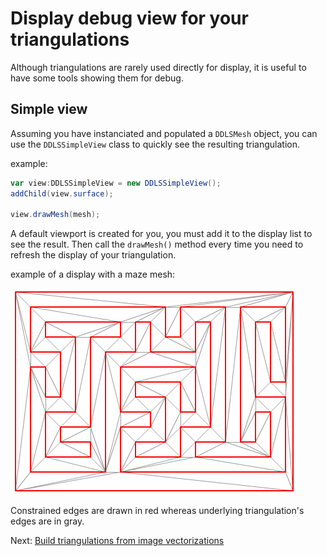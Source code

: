 # Display debug view for your triangulations

Although triangulations are rarely used directly for display, it is useful to have some tools showing them for debug.

## Simple view

Assuming you have instanciated and populated a `DDLSMesh` object, you can use the `DDLSSimpleView` class to quickly see the resulting triangulation.

example:

```actionscript
var view:DDLSSimpleView = new DDLSSimpleView();
addChild(view.surface);

view.drawMesh(mesh);
```

A default viewport is created for you, you must add it to the display list to see the result. Then call the `drawMesh()` method every time you need to refresh the display of your triangulation.


example of a display with a maze mesh:

![](/docs/original-wiki/img/page2/show_view.jpg)

Constrained edges are drawn in red whereas underlying triangulation's edges are in gray.

Next: [Build triangulations from image vectorizations](04_ModelisationBitmapData.md)
